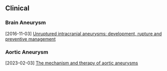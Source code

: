 

## Clinical

### Brain Aneurysm

[2016-11-03] [Unruptured intracranial aneurysms: development, rupture and preventive management](https://www.nature.com/articles/nrneurol.2016.150)

### Aortic Aneurysm

[2023-02-03] [The mechanism and therapy of aortic aneurysms](https://www.nature.com/articles/s41392-023-01325-7)

